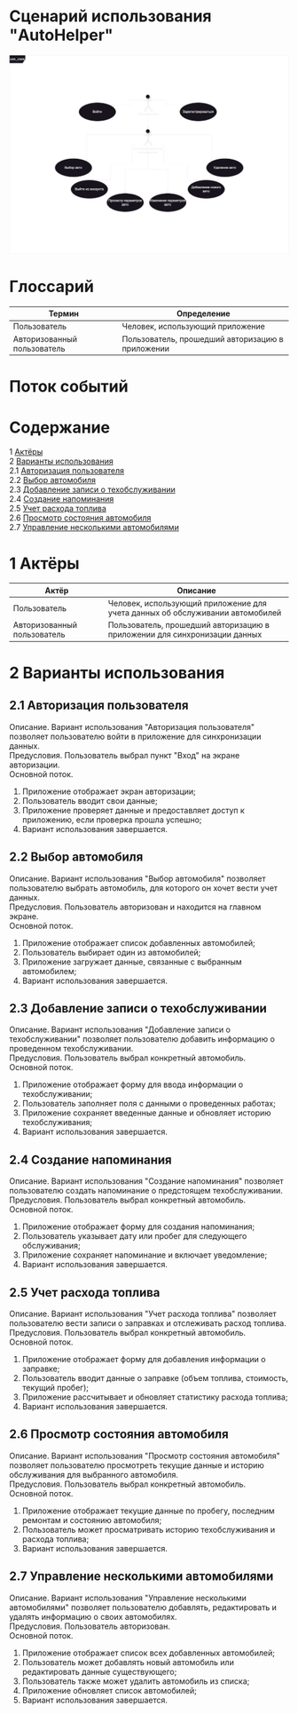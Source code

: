 # Сценарий использования "AutoHelper"

![Диаграмма вариантов использования](images/use_case_diagram.png) 

# Глоссарий

| Термин                     | Определение |
|----------------------------|-------------|
| Пользователь               | Человек, использующий приложение |
| Авторизованный пользователь | Пользователь, прошедший авторизацию в приложении |

# Поток событий

# Содержание
1 [Актёры](#actors)  
2 [Варианты использования](#use_case)  
2.1 [Авторизация пользователя](#user_authentication)  
2.2 [Выбор автомобиля](#select_vehicle)  
2.3 [Добавление записи о техобслуживании](#add_maintenance_record)  
2.4 [Создание напоминания](#create_reminder)  
2.5 [Учет расхода топлива](#fuel_tracking)  
2.6 [Просмотр состояния автомобиля](#view_vehicle_status)  
2.7 [Управление несколькими автомобилями](#manage_multiple_vehicles)

<a name="actors"/>

# 1 Актёры

| Актёр                     | Описание |
|---------------------------|-------------|
| Пользователь              | Человек, использующий приложение для учета данных об обслуживании автомобилей |
| Авторизованный пользователь | Пользователь, прошедший авторизацию в приложении для синхронизации данных |

<a name="use_case"/>

# 2 Варианты использования

<a name="user_authentication"/>

## 2.1 Авторизация пользователя

Описание. Вариант использования "Авторизация пользователя" позволяет пользователю войти в приложение для синхронизации данных.  
Предусловия. Пользователь выбрал пункт "Вход" на экране авторизации.  
Основной поток.
1. Приложение отображает экран авторизации;
2. Пользователь вводит свои данные;
3. Приложение проверяет данные и предоставляет доступ к приложению, если проверка прошла успешно;
4. Вариант использования завершается.

<a name="select_vehicle"/>

## 2.2 Выбор автомобиля

Описание. Вариант использования "Выбор автомобиля" позволяет пользователю выбрать автомобиль, для которого он хочет вести учет данных.  
Предусловия. Пользователь авторизован и находится на главном экране.  
Основной поток.
1. Приложение отображает список добавленных автомобилей;
2. Пользователь выбирает один из автомобилей;
3. Приложение загружает данные, связанные с выбранным автомобилем;
4. Вариант использования завершается.

<a name="add_maintenance_record"/>

## 2.3 Добавление записи о техобслуживании

Описание. Вариант использования "Добавление записи о техобслуживании" позволяет пользователю добавить информацию о проведенном техобслуживании.  
Предусловия. Пользователь выбрал конкретный автомобиль.  
Основной поток.
1. Приложение отображает форму для ввода информации о техобслуживании;
2. Пользователь заполняет поля с данными о проведенных работах;
3. Приложение сохраняет введенные данные и обновляет историю техобслуживания;
4. Вариант использования завершается.

<a name="create_reminder"/>

## 2.4 Создание напоминания

Описание. Вариант использования "Создание напоминания" позволяет пользователю создать напоминание о предстоящем техобслуживании.  
Предусловия. Пользователь выбрал конкретный автомобиль.  
Основной поток.
1. Приложение отображает форму для создания напоминания;
2. Пользователь указывает дату или пробег для следующего обслуживания;
3. Приложение сохраняет напоминание и включает уведомление;
4. Вариант использования завершается.

<a name="fuel_tracking"/>

## 2.5 Учет расхода топлива

Описание. Вариант использования "Учет расхода топлива" позволяет пользователю вести записи о заправках и отслеживать расход топлива.  
Предусловия. Пользователь выбрал конкретный автомобиль.  
Основной поток.
1. Приложение отображает форму для добавления информации о заправке;
2. Пользователь вводит данные о заправке (объем топлива, стоимость, текущий пробег);
3. Приложение рассчитывает и обновляет статистику расхода топлива;
4. Вариант использования завершается.

<a name="view_vehicle_status"/>

## 2.6 Просмотр состояния автомобиля

Описание. Вариант использования "Просмотр состояния автомобиля" позволяет пользователю просмотреть текущие данные и историю обслуживания для выбранного автомобиля.  
Предусловия. Пользователь выбрал конкретный автомобиль.  
Основной поток.
1. Приложение отображает текущие данные по пробегу, последним ремонтам и состоянию автомобиля;
2. Пользователь может просматривать историю техобслуживания и расхода топлива;
3. Вариант использования завершается.

<a name="manage_multiple_vehicles"/>

## 2.7 Управление несколькими автомобилями

Описание. Вариант использования "Управление несколькими автомобилями" позволяет пользователю добавлять, редактировать и удалять информацию о своих автомобилях.  
Предусловия. Пользователь авторизован.  
Основной поток.
1. Приложение отображает список всех добавленных автомобилей;
2. Пользователь может добавлять новый автомобиль или редактировать данные существующего;
3. Пользователь также может удалить автомобиль из списка;
4. Приложение обновляет список автомобилей;
5. Вариант использования завершается.
